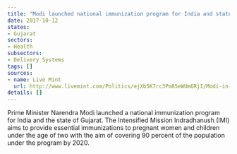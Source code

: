 ```yaml
---
title: "Modi launched national immunization program for India and state of Gujarat"
date: 2017-10-12
states:
- Gujarat
sectors:
- Health
subsectors:
- Delivery Systems
tags: []
sources:
- name: Live Mint
  url: http://www.livemint.com/Politics/ejXb5K7rc3Pm85eWUm6RjI/Modi-in-Gujarat-Intensified-Mission-Indradhanush-launched-i.html
details: []
---
```


Prime Minister Narendra Modi launched a national immunization program for India and the state of Gujarat. The Intensified Mission Indradhanush (IMI) aims to provide essential immunizations to pregnant women and children under the age of two with the aim of covering 90 percent of the population under the program by 2020.
